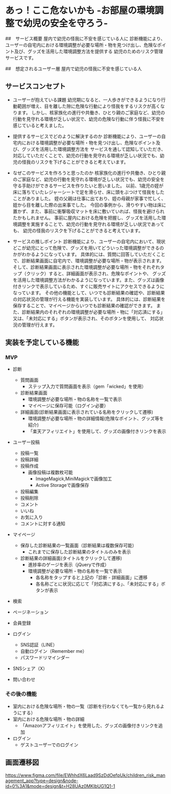 # あっ！ここ危ないかも -お部屋の環境調整で幼児の安全を守ろう-

##　サービス概要
屋内で幼児の怪我に不安を感じている人に
診断機能により、ユーザーの自宅内における環境調整が必要な場所・物を見つけ出し、危険なポイント及び、グッズを活用した環境調整方法を提供する
幼児のためのリスク管理サービスです。

##　想定されるユーザー層
屋内で幼児の怪我に不安を感じている人

## サービスコンセプト
- ユーザーが抱えている課題
幼児期になると、一人歩きができるようになり行動範囲が増え、目を離した隙に危険な行動により怪我をするリスクが高くなります。
しかし、核家族化の進行や共働き、ひとり親のご家庭など、幼児の行動を見守れる環境が乏しい状況で、幼児の危険な行動に伴う怪我に不安を感じていると考えました。

- 提供するサービスでどのように解決するのか
診断機能により、ユーザーの自宅内における環境調整が必要な場所・物を見つけ出し、危険なポイント及び、グッズを活用した環境調整方法を
サービスを通して認知していただき、対応していただくことで、幼児の行動を見守れる環境が乏しい状況でも、幼児の怪我のリスクを下げることができると考えています。

- なぜこのサービスを作ろうと思ったのか
核家族化の進行や共働き、ひとり親のご家庭など、幼児の行動を見守れる環境が乏しい状況でも、幼児の安全を守る手助けができるサービスを作りたいと思いました。
以前、1歳児の姪が床に落ちていたレジャーシートで足を滑らせ、床に頭をぶつけて怪我をしたことがありました。
姪の父親は仕事に出ており、姪の母親が家事で忙しく、姪から目を離した際の出来事でした。
今回の事例から、滑りやすい物は床に置かず、また、事前に衝撃吸収マットを床に敷いていれば、怪我を避けられたかもしれません。
事前に屋内における危険を把握し、グッズを活用した環境調整を実施することで、幼児の行動を見守れる環境が乏しい状況であっても、
幼児の怪我のリスクを下げることができると考えています。

- サービスの推しポイント
診断機能により、ユーザーの自宅内において、現状どこが幼児にとって危険で、グッズを用いてどういった環境調整ができるのかがわかるようになっています。
具体的には、質問に回答していただくことで、診断結果画面に自宅内で、環境調整が必要な場所・物が表示されます。
そして、診断結果画面に表示された環境調整が必要な場所・物をそれぞれタップ（クリック）すると、詳細画面が表示され、危険なポイントや、
グッズを活用した環境調整方法がわかるようになっています。また、グッズは画像付きリンクで表示しているため、すぐに販売サイトにアクセスできるようになっています。
その他の機能として、いつでも診断結果の確認や、診断結果の対応状況の管理が行える機能を実装しています。
具体的には、診断結果を保存することで、マイページからいつでも診断結果の確認ができます。
また、診断結果内のそれぞれの環境調整が必要な場所・物に「対応済にする」又は、「未対応にする」ボタンが表示され、そのボタンを使用して、
対応状況の管理が行えます。

## 実装を予定している機能
### MVP
- 診断
  - 質問画面
    - ステップ入力で質問画面を表示（gem「wicked」を使用）
  - 診断結果画面
    - 環境調整が必要な場所・物の名称を一覧で表示
    - マイページに保存可能（ログイン必要）
  - 詳細画面(診断結果画面に表示されている名称をクリックして遷移)
    - 環境調整が必要な場所・物の詳細情報(危険なポイント、グッズ等を紹介)
    - 「楽天アフィリエイト」を使用して、グッズの画像付きリンクを表示

- ユーザー投稿
  - 投稿一覧
  - 投稿詳細
  - 投稿作成
    - 画像投稿は複数枚可能
      - ImageMagick,MiniMagickで画像加工
      - Active Storageで画像保存
  - 投稿編集
  - 投稿削除
  - コメント
  - いいね
  - お気に入り
  - コメントに対する通知

- マイページ
  - 保存した診断結果の一覧画面（診断結果は複数保存可能）
    - これまでに保存した診断結果のタイトルのみを表示
  - 診断結果の詳細画面(タイトルをクリックして遷移)
    - 進捗率のゲージを表示（jQueryで作成）
    - 環境調整が必要な場所・物の名称を一覧で表示
      - 各名称をタップすると上記の「診断 - 詳細画面」に遷移
      - 各名称ごとに状況に応じて「対応済にする」、「未対応にする」ボタンが表示

- 検索
- ページネーション
- 会員登録
- ログイン
  - SNS認証（LINE）
  - 自動ログイン（Remember me）
  - パスワードリマインダー
- SNSシェア（X）
- 問い合わせ

### その後の機能
- 室内における危険な場所・物の一覧（診断を行わなくても一覧から見れるようにする）
- 室内における危険な場所・物の詳細
  - 「Amazonアフィリエイト」を使用した、グッズの画像付きリンクを追加
- ログイン
  - ゲストユーザーでのログイン

## 画面遷移図
https://www.figma.com/file/EWhhdX6Laad9SzDdOefpUk/children_risk_management_app?type=design&node-id=0%3A1&mode=design&t=H28UAz0MKIbUG1Q1-1
